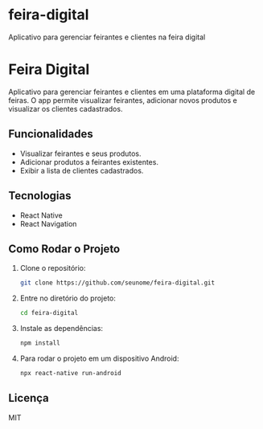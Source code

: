 # feira-digital
Aplicativo para gerenciar feirantes e clientes na feira digital

# Feira Digital

Aplicativo para gerenciar feirantes e clientes em uma plataforma digital de feiras. O app permite visualizar feirantes, adicionar novos produtos e visualizar os clientes cadastrados.

## Funcionalidades

- Visualizar feirantes e seus produtos.
- Adicionar produtos a feirantes existentes.
- Exibir a lista de clientes cadastrados.

## Tecnologias

- React Native
- React Navigation

## Como Rodar o Projeto

1. Clone o repositório:

    ```bash
    git clone https://github.com/seunome/feira-digital.git
    ```

2. Entre no diretório do projeto:

    ```bash
    cd feira-digital
    ```

3. Instale as dependências:

    ```bash
    npm install
    ```

4. Para rodar o projeto em um dispositivo Android:

    ```bash
    npx react-native run-android
    ```

## Licença

MIT
